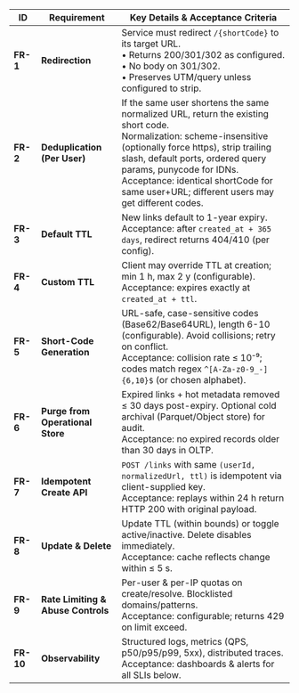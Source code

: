 
| ID        | Requirement                        | Key Details & Acceptance Criteria                                                                                                                                                                                                                                                                                              |
| --------- | ---------------------------------- | ------------------------------------------------------------------------------------------------------------------------------------------------------------------------------------------------------------------------------------------------------------------------------------------------------------------------------ |
| **FR-1**  | **Redirection**                    | Service must redirect `/{shortCode}` to its target URL.<br>• Returns 200/301/302 as configured.<br>• No body on 301/302.<br>• Preserves UTM/query unless configured to strip.                                                                                                                                                  |
| **FR-2**  | **Deduplication (Per User)**       | If the same user shortens the same normalized URL, return the existing short code.<br>Normalization: scheme-insensitive (optionally force https), strip trailing slash, default ports, ordered query params, punycode for IDNs.<br>Acceptance: identical shortCode for same user+URL; different users may get different codes. |
| **FR-3**  | **Default TTL**                    | New links default to 1-year expiry.<br>Acceptance: after `created_at + 365 days`, redirect returns 404/410 (per config).                                                                                                                                                                                                       |
| **FR-4**  | **Custom TTL**                     | Client may override TTL at creation; min 1 h, max 2 y (configurable).<br>Acceptance: expires exactly at `created_at + ttl`.                                                                                                                                                                                                    |
| **FR-5**  | **Short-Code Generation**          | URL-safe, case-sensitive codes (Base62/Base64URL), length 6-10 (configurable). Avoid collisions; retry on conflict.<br>Acceptance: collision rate ≤ 10⁻⁹; codes match regex `^[A-Za-z0-9_-]{6,10}$` (or chosen alphabet).                                                                                                      |
| **FR-6**  | **Purge from Operational Store**   | Expired links + hot metadata removed ≤ 30 days post-expiry. Optional cold archival (Parquet/Object store) for audit.<br>Acceptance: no expired records older than 30 days in OLTP.                                                                                                                                             |
| **FR-7**  | **Idempotent Create API**          | `POST /links` with same `(userId, normalizedUrl, ttl)` is idempotent via client-supplied key.<br>Acceptance: replays within 24 h return HTTP 200 with original payload.                                                                                                                                                        |
| **FR-8**  | **Update & Delete**                | Update TTL (within bounds) or toggle active/inactive. Delete disables immediately.<br>Acceptance: cache reflects change within ≤ 5 s.                                                                                                                                                                                          |
| **FR-9**  | **Rate Limiting & Abuse Controls** | Per-user & per-IP quotas on create/resolve. Blocklisted domains/patterns.<br>Acceptance: configurable; returns 429 on limit exceed.                                                                                                                                                                                            |
| **FR-10** | **Observability**                  | Structured logs, metrics (QPS, p50/p95/p99, 5xx), distributed traces.<br>Acceptance: dashboards & alerts for all SLIs below.                                                                                                                                                                                                   |
